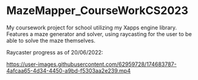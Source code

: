 # MazeMapper_CourseWorkCS2023
My coursework project for school utilizing my Xapps engine library. Features a maze generator and solver, using raycasting for the user to be able to solve the maze themselves. 

Raycaster progress as of 20/06/2022:

https://user-images.githubusercontent.com/62959728/174683787-4afcaa65-4d34-4450-a9bd-f5303aa2e239.mp4

